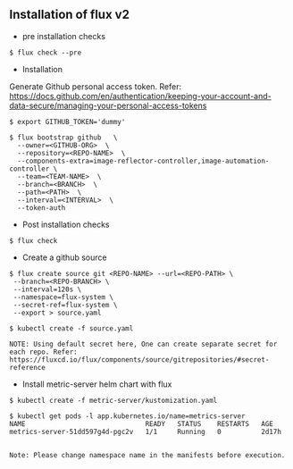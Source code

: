 ## Installation of flux v2

* pre installation checks
```
$ flux check --pre
```
* Installation

 Generate Github personal access token. Refer: https://docs.github.com/en/authentication/keeping-your-account-and-data-secure/managing-your-personal-access-tokens

```
$ export GITHUB_TOKEN='dummy'

$ flux bootstrap github   \
  --owner=<GITHUB-ORG>  \
  --repository=<REPO-NAME>  \
  --components-extra=image-reflector-controller,image-automation-controller \
  --team=<TEAM-NAME>  \
  --branch=<BRANCH>  \
  --path=<PATH>  \
  --interval=<INTERVAL>  \
  --token-auth
```
* Post installation checks

```
$ flux check
```

* Create a github source

```
$ flux create source git <REPO-NAME> --url=<REPO-PATH> \
 --branch=<REPO-BRANCH> \
 --interval=120s \
 --namespace=flux-system \
 --secret-ref=flux-system \
 --export > source.yaml

$ kubectl create -f source.yaml

NOTE: Using default secret here, One can create separate secret for each repo. Refer: https://fluxcd.io/flux/components/source/gitrepositories/#secret-reference
```

* Install metric-server helm chart with flux

```
$ kubectl create -f metric-server/kustomization.yaml

$ kubectl get pods -l app.kubernetes.io/name=metrics-server
NAME                              READY   STATUS    RESTARTS   AGE
metrics-server-51dd597g4d-pgc2v   1/1     Running   0          2d17h


Note: Please change namespace name in the manifests before execution.

```

